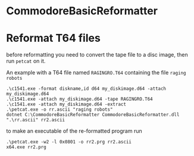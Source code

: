 # CommodoreBasicReformatter

# Reformat T64 files

before reformatting you need to convert the tape file to a disc image, then run `petcat` on it.

An example with a T64 file named `RAGINGRO.T64` containing the file `raging robots`

    .\c1541.exe -format diskname,id d64 my_diskimage.d64 -attach my_diskimage.d64
    .\c1541.exe -attach my_diskimage.d64 -tape RAGINGRO.T64
    .\c1541.exe -attach my_diskimage.d64 -extract
    .\petcat.exe -o rr.ascii "raging robots"
    dotnet C:\CommodoreBasicReformatter CommodoreBasicReformatter.dll ".\rr.ascii" rr2.ascii


to make an executable of the re-formatted program run

    .\petcat.exe -w2 -l 0x0801 -o rr2.prg rr2.ascii
	x64.exe rr2.prg

